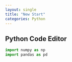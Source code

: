 ```yaml
---
layout: single
title: "New Start"
categories: Python
---
```


## Python Code Editor

```python
import numpy as np
import pandas as pd
```